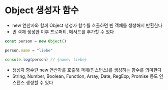 # Object 생성자 함수
- new 연산자와 함께 Object 생성자 함수를 호출하면 빈 객체를 생성해서 반환한다
- 빈 객체 생성한 이후 프로퍼티, 메서드를 추가할 수 있다

```typescript jsx
const person = new Object()

person.name = "liebe"

console.log(person) // {name: liebe}
```
- 생성자 함수란 new 연산자를 호출해 객체(인스턴스)를 생성하는 함수를 의미한다
- String, Number, Boolean, Function, Array, Date, RegExp, Promise 등도 인스턴스 생성할 수 있다